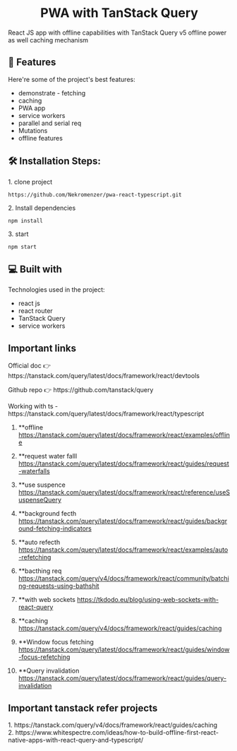 <h1 align="center" id="title">PWA with TanStack Query</h1>

<p id="description">React JS app with offline capabilities with TanStack Query v5 offline power as well caching mechanism</p>

<h2>🧐 Features</h2>

Here're some of the project's best features:

- demonstrate - fetching
- caching
- PWA app
- service workers
- parallel and serial req
- Mutations
- offline features

<h2>🛠️ Installation Steps:</h2>

<p>1. clone project</p>

```
https://github.com/Nekromenzer/pwa-react-typescript.git
```

<p>2. Install dependencies</p>

```
npm install
```

<p>3. start</p>

```
npm start
```

<h2>💻 Built with</h2>

Technologies used in the project:

- react js
- react router
- TanStack Query
- service workers

<h2>Important links</h2>

<p>Official doc 👉 https://tanstack.com/query/latest/docs/framework/react/devtools</p>
<p>Github repo 👉 https://github.com/tanstack/query</p>
<p>Working with ts - https://tanstack.com/query/latest/docs/framework/react/typescript</p>

1.  \*\*offline
    https://tanstack.com/query/latest/docs/framework/react/examples/offline

2.  \*\*request water falll
    https://tanstack.com/query/latest/docs/framework/react/guides/request-waterfalls

3.  \*\*use suspence
    https://tanstack.com/query/latest/docs/framework/react/reference/useSuspenseQuery

4.  \*\*background fecth
    https://tanstack.com/query/latest/docs/framework/react/guides/background-fetching-indicators

5.  \*\*auto refecth
    https://tanstack.com/query/latest/docs/framework/react/examples/auto-refetching

6.  \*\*bacthing req
    https://tanstack.com/query/v4/docs/framework/react/community/batching-requests-using-bathshit

7.  \*\*with web sockets
    https://tkdodo.eu/blog/using-web-sockets-with-react-query

8.  \*\*caching
    https://tanstack.com/query/v4/docs/framework/react/guides/caching

9.  \*\*Window focus fetching
    https://tanstack.com/query/latest/docs/framework/react/guides/window-focus-refetching

10. \*\*Query invalidation
    https://tanstack.com/query/latest/docs/framework/react/guides/query-invalidation

<h2>Important tanstack refer projects</h2>
1.  https://tanstack.com/query/v4/docs/framework/react/guides/caching <br/>
2.  https://www.whitespectre.com/ideas/how-to-build-offline-first-react-native-apps-with-react-query-and-typescript/
